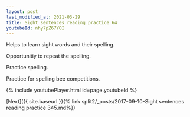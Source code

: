 ```yaml
---
layout: post
last_modified_at: 2021-03-29
title: Sight sentences reading practice 64
youtubeId: nhy7pZ67YOI
---
```

 
 
Helps to learn sight words and their spelling.

Opportunitiy to repeat the spelling. 

Practice spelling. 
 
Practice for spelling bee competitions. 
 
{% include youtubePlayer.html id=page.youtubeId %}
 
 

[Next]({{ site.baseurl }}{% link  split2/_posts/2017-09-10-Sight sentences reading practice 345.md%})
 
